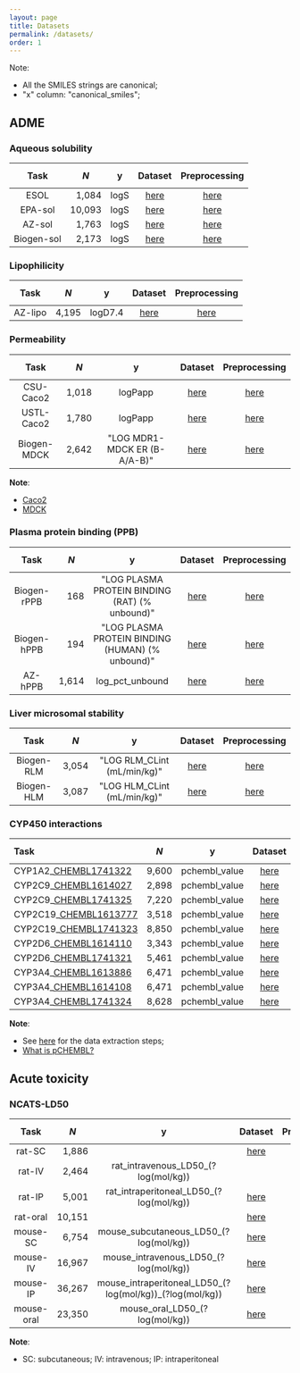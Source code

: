 ```yaml
---
layout: page
title: Datasets
permalink: /datasets/
order: 1
---
```


<script id="MathJax-script" async src="https://cdn.jsdelivr.net/npm/mathjax@3/es5/tex-mml-chtml.js"></script>


Note:

* All the SMILES strings are canonical;
* "x" column: "canonical_smiles";


## ADME


### Aqueous solubility

| Task       | $$N$$  | y    | Dataset                                            | Preprocessing                             |
|:----------:|-------:|:----:|:--------------------------------------------------:|:-----------------------------------------:|
| ESOL       |  1,084 | logS | [here](/ADMET/datasets/solubility_ESOL.csv)        | [here](/ADMET/datasets/solubility_esol)   |
| EPA-sol    | 10,093 | logS | [here](/ADMET/datasets/solubility_EPA.csv)         | [here](/ADMET/datasets/solubility_epa)    |
| AZ-sol     |  1,763 | logS | [here](/ADMET/datasets/solubility_AstraZeneca.csv) | [here](/ADMET/datasets/solubility_az)     |
| Biogen-sol |  2,173 | logS | [here](/ADMET/datasets/solubility_Biogen.csv)      | [here](/ADMET/datasets/solubility_biogen) |


### Lipophilicity

| Task    | $$N$$ | y       | Dataset                                               | Preprocessing                            |
|:-------:|------:|:-------:|:-----------------------------------------------------:|:----------------------------------------:|
| AZ-lipo | 4,195 | logD7.4 | [here](/ADMET/datasets/lipophilicity_AstraZeneca.csv) | [here](/ADMET/datasets/lipophilicity_az) |


### Permeability

| Task        | $$N$$ | y                            | Dataset                                              | Preprocessing                                    |
|:-----------:|------:|:----------------------------:|:----------------------------------------------------:|:------------------------------------------------:|
| CSU-Caco2   | 1,018 | logPapp                      | [here](/ADMET/datasets/permeability_CSU_Caco2.csv)   | [here](/ADMET/datasets/permeability_csu_caco2)   |
| USTL-Caco2  | 1,780 | logPapp                      | [here](/ADMET/datasets/permeability_USTL_Caco2.csv)  | [here](/ADMET/datasets/permeability_ustl_caco2)  |
| Biogen-MDCK | 2,642 | "LOG MDR1-MDCK ER (B-A/A-B)" | [here](/ADMET/datasets/permeability_Biogen_MDCK.csv) | [here](/ADMET/datasets/permeability_biogen_mdck) |

**Note**:

- [Caco2]()
- [MDCK]()


### Plasma protein binding (PPB)

| Task        | $$N$$ | y                                                | Dataset                                           | Preprocessing                            |
|:-----------:|------:|:------------------------------------------------:|:-------------------------------------------------:|:----------------------------------------:|
| Biogen-rPPB | 168   | "LOG PLASMA PROTEIN BINDING (RAT) (% unbound)"   | [here](/ADMET/datasets/PPB_rat_Biogen.csv)        | [here](/ADMET/datasets/ppb_rat_biogen)   |
| Biogen-hPPB | 194   | "LOG PLASMA PROTEIN BINDING (HUMAN) (% unbound)" | [here](/ADMET/datasets/PPB_human_Biogen.csv)      | [here](/ADMET/datasets/ppb_human_biogen) |
| AZ-hPPB     | 1,614 | log_pct_unbound                                  | [here](/ADMET/datasets/PPB_human_AstraZeneca.csv) | [here](/ADMET/datasets/ppb_human_az)     |


### Liver microsomal stability

| Task       | $$N$$ | y                           | Dataset                                          | Preprocessing                                |
|:----------:|------:|:---------------------------:|:------------------------------------------------:|:--------------------------------------------:|
| Biogen-RLM | 3,054 | "LOG RLM_CLint (mL/min/kg)" | [here](/ADMET/datasets/stability_Biogen_RLM.csv) | [here](/ADMET/datasets/stability_biogen_rlm) |
| Biogen-HLM | 3,087 | "LOG HLM_CLint (mL/min/kg)" | [here](/ADMET/datasets/stability_Biogen_HLM.csv) | [here](/ADMET/datasets/stability_biogen_hlm) |


### CYP450 interactions

| Task                                                                              | $$N$$ | y             | Dataset                                           |
|:----------------------------------------------------------------------------------|------:|:-------------:|:-------------------------------------------------:|
| CYP1A2_[CHEMBL1741322](https://www.ebi.ac.uk/chembl/explore/assay/CHEMBL1741322)  | 9,600 | pchembl_value | [here](/ADMET/datasets/CYP1A2_CHEMBL1741322.csv)  |
| CYP2C9_[CHEMBL1614027](https://www.ebi.ac.uk/chembl/explore/assay/CHEMBL1614027)  | 2,898 | pchembl_value | [here](/ADMET/datasets/CYP2C9_CHEMBL1614027.csv)  |
| CYP2C9_[CHEMBL1741325](https://www.ebi.ac.uk/chembl/explore/assay/CHEMBL1741325)  | 7,220 | pchembl_value | [here](/ADMET/datasets/CYP2C9_CHEMBL1741325.csv)  |
| CYP2C19_[CHEMBL1613777](https://www.ebi.ac.uk/chembl/explore/assay/CHEMBL1613777) | 3,518 | pchembl_value | [here](/ADMET/datasets/CYP2C19_CHEMBL1613777.csv) |
| CYP2C19_[CHEMBL1741323](https://www.ebi.ac.uk/chembl/explore/assay/CHEMBL1741323) | 8,850 | pchembl_value | [here](/ADMET/datasets/CYP2C19_CHEMBL1741323.csv) |
| CYP2D6_[CHEMBL1614110](https://www.ebi.ac.uk/chembl/explore/assay/CHEMBL1614110)  | 3,343 | pchembl_value | [here](/ADMET/datasets/CYP2D6_CHEMBL1614110.csv)  |
| CYP2D6_[CHEMBL1741321](https://www.ebi.ac.uk/chembl/explore/assay/CHEMBL1741321)  | 5,461 | pchembl_value | [here](/ADMET/datasets/CYP2D6_CHEMBL1741321.csv)  |
| CYP3A4_[CHEMBL1613886](https://www.ebi.ac.uk/chembl/explore/assay/CHEMBL1613886)  | 6,471 | pchembl_value | [here](/ADMET/datasets/CYP3A4_CHEMBL1613886.csv)  |
| CYP3A4_[CHEMBL1614108](https://www.ebi.ac.uk/chembl/explore/assay/CHEMBL1614108)  | 6,471 | pchembl_value | [here](/ADMET/datasets/CYP3A4_CHEMBL1614108.csv)  |
| CYP3A4_[CHEMBL1741324](https://www.ebi.ac.uk/chembl/explore/assay/CHEMBL1741324)  | 8,628 | pchembl_value | [here](/ADMET/datasets/CYP3A4_CHEMBL1741324.csv)  |

**Note**:

- See [here](/ADMET/datasets/chembl_cyp450) for the data extraction steps;
- [What is pCHEMBL?](https://chembl.gitbook.io/chembl-interface-documentation/frequently-asked-questions/chembl-data-questions#what-is-pchembl)


## Acute toxicity

### NCATS-LD50

| Task       | $$N$$  | y    | Dataset                                            | Preprocessing                             |
|:----------:|-------:|:----:|:--------------------------------------------------:|:-----------------------------------------:|
| rat-SC     |  1,886 |      | [here](/ADMET/datasets/) | 
| rat-IV     |  2,464 | rat_intravenous_LD50_(?log(mol/kg)) | | [here](/ADMET/datasets/) | 
| rat-IP     |  5,001 | rat_intraperitoneal_LD50_(?log(mol/kg)) | [here](/ADMET/datasets/) | 
| rat-oral   | 10,151 | | [here](/ADMET/datasets/) | 
| mouse-SC   |  6,754 | mouse_subcutaneous_LD50_(?log(mol/kg))                   | [here](/ADMET/datasets/) | 
| mouse-IV   | 16,967 | mouse_intravenous_LD50_(?log(mol/kg))                    | [here](/ADMET/datasets/) | 
| mouse-IP   | 36,267 | mouse_intraperitoneal_LD50_(?log(mol/kg))_(?log(mol/kg)) | [here](/ADMET/datasets/) | 
| mouse-oral | 23,350 | mouse_oral_LD50_(?log(mol/kg))                           | [here](/ADMET/datasets/) | 


**Note**:

- SC: subcutaneous; IV: intravenous; IP: intraperitoneal

